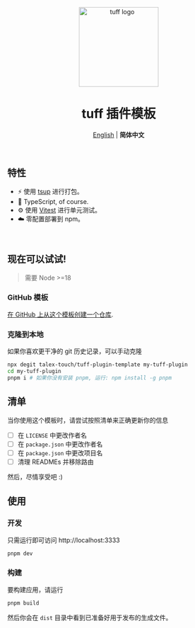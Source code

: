 <p align="center">
  <a href="https://github.com/talex-touch/tuff" target="_blank" rel="noopener noreferrer">
    <img width="180" src="https://avatars.githubusercontent.com/u/172330535?s=200&v=4" alt="tuff logo">
  </a>
</p>

<h1 align='center'>tuff 插件模板</h1>

<p align='center'>
<a href="./README.md">English</a> | <b>简体中文</b>
</p>

<br>

## 特性

- ⚡️ 使用 [tsup](https://tsup.egoist.dev/) 进行打包。
- 🦾 TypeScript, of course.
- ⚙️ 使用 [Vitest](https://github.com/vitest-dev/vitest) 进行单元测试。
- ☁️ 零配置部署到 npm。

<br>

## 现在可以试试!

> 需要 Node >=18

### GitHub 模板

[在 GitHub 上从这个模板创建一个仓库](https://github.com/talex-touch/tuff-plugin-template/generate).

### 克隆到本地

如果你喜欢更干净的 git 历史记录，可以手动克隆

```bash
npx degit talex-touch/tuff-plugin-template my-tuff-plugin
cd my-tuff-plugin
pnpm i # 如果你没有安装 pnpm, 运行: npm install -g pnpm
```

## 清单

当你使用这个模板时，请尝试按照清单来正确更新你的信息

- [ ] 在 `LICENSE` 中更改作者名
- [ ] 在 `package.json` 中更改作者名
- [ ] 在 `package.json` 中更改项目名
- [ ] 清理 READMEs 并移除路由

然后，尽情享受吧 :)

## 使用

### 开发

只需运行即可访问 http://localhost:3333

```bash
pnpm dev
```

### 构建

要构建应用，请运行

```bash
pnpm build
```

然后你会在 `dist` 目录中看到已准备好用于发布的生成文件。

